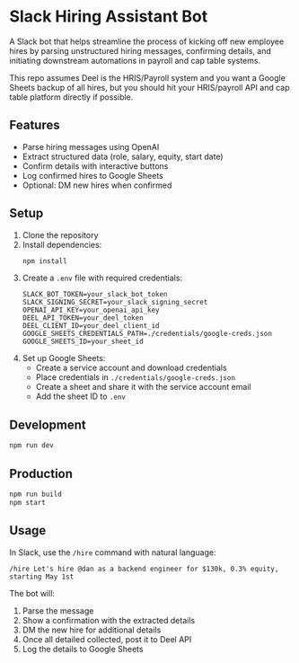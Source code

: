 # Slack Hiring Assistant Bot

A Slack bot that helps streamline the process of kicking off new employee hires by parsing unstructured hiring messages, confirming details, and initiating downstream automations in payroll and cap table systems. 

This repo assumes Deel is the HRIS/Payroll system and you want a Google Sheets backup of all hires, but you should hit your HRIS/payroll API and cap table platform directly if possible.

## Features

- Parse hiring messages using OpenAI
- Extract structured data (role, salary, equity, start date)
- Confirm details with interactive buttons
- Log confirmed hires to Google Sheets
- Optional: DM new hires when confirmed

## Setup

1. Clone the repository
2. Install dependencies:
   ```bash
   npm install
   ```
3. Create a `.env` file with required credentials:
   ```
   SLACK_BOT_TOKEN=your_slack_bot_token
   SLACK_SIGNING_SECRET=your_slack_signing_secret
   OPENAI_API_KEY=your_openai_api_key
   DEEL_API_TOKEN=your_deel_token
   DEEL_CLIENT_ID=your_deel_client_id
   GOOGLE_SHEETS_CREDENTIALS_PATH=./credentials/google-creds.json
   GOOGLE_SHEETS_ID=your_sheet_id
   ```
4. Set up Google Sheets:
   - Create a service account and download credentials
   - Place credentials in `./credentials/google-creds.json`
   - Create a sheet and share it with the service account email
   - Add the sheet ID to `.env`

## Development

```bash
npm run dev
```

## Production

```bash
npm run build
npm start
```

## Usage

In Slack, use the `/hire` command with natural language:

```
/hire Let's hire @dan as a backend engineer for $130k, 0.3% equity, starting May 1st
```

The bot will:
1. Parse the message
2. Show a confirmation with the extracted details
3. DM the new hire for additional details
4. Once all detailed collected, post it to Deel API
5. Log the details to Google Sheets 
